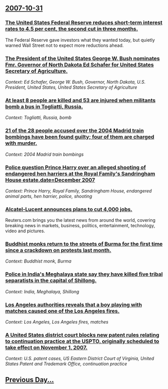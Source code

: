 ## [2007-10-31](/news/2007/10/31/index.md)

### [ The United States Federal Reserve reduces short-term interest rates to 4.5 per cent, the second cut in three months. ](/news/2007/10/31/the-united-states-federal-reserve-reduces-short-term-interest-rates-to-4-5-per-cent-the-second-cut-in-three-months.md)
The Federal Reserve gave investors what they wanted today, but quietly warned Wall Street not to expect more reductions ahead.

### [ The President of the United States George W. Bush nominates Fmr. Governor of North Dakota Ed Schafer for United States Secretary of Agriculture. ](/news/2007/10/31/the-president-of-the-united-states-george-w-bush-nominates-fmr-governor-of-north-dakota-ed-schafer-for-united-states-secretary-of-agricul.md)
_Context: Ed Schafer, George W. Bush, Governor, North Dakota, U.S. President, United States, United States Secretary of Agriculture_

### [ At least 8 people are killed and 53 are injured when militants bomb a bus in Togliatti, Russia. ](/news/2007/10/31/at-least-8-people-are-killed-and-53-are-injured-when-militants-bomb-a-bus-in-togliatti-russia.md)
_Context: Togliatti, Russia, bomb_

### [ 21 of the 28 people accused over the 2004 Madrid train bombings have been found guilty; four of them are charged with murder. ](/news/2007/10/31/21-of-the-28-people-accused-over-the-2004-madrid-train-bombings-have-been-found-guilty-four-of-them-are-charged-with-murder.md)
_Context: 2004 Madrid train bombings_

### [ Police question Prince Harry over an alleged shooting of endangered hen harriers at the Royal Family's Sandringham House estate.date=December 2007 ](/news/2007/10/31/police-question-prince-harry-over-an-alleged-shooting-of-endangered-hen-harriers-at-the-royal-family-s-sandringham-house-estate-date-decemb.md)
_Context: Prince Harry, Royal Family, Sandringham House, endangered animal parts, hen harrier, police, shooting_

### [ Alcatel-Lucent announces plans to cut 4,000 jobs. ](/news/2007/10/31/alcatel-lucent-announces-plans-to-cut-4-000-jobs.md)
Reuters.com brings you the latest news from around the world, covering breaking news in markets, business, politics, entertainment, technology, video and pictures.

### [ Buddhist monks return to the streets of Burma for the first time since a crackdown on protests last month. ](/news/2007/10/31/buddhist-monks-return-to-the-streets-of-burma-for-the-first-time-since-a-crackdown-on-protests-last-month.md)
_Context: Buddhist monk, Burma_

### [ Police in India's Meghalaya state say they have killed five tribal separatists in the capital of Shillong. ](/news/2007/10/31/police-in-india-s-meghalaya-state-say-they-have-killed-five-tribal-separatists-in-the-capital-of-shillong.md)
_Context: India, Meghalaya, Shillong_

### [ Los Angeles authorities reveals that a boy playing with matches caused one of the Los Angeles fires. ](/news/2007/10/31/los-angeles-authorities-reveals-that-a-boy-playing-with-matches-caused-one-of-the-los-angeles-fires.md)
_Context: Los Angeles, Los Angeles fires, matches_

### [ A United States district court blocks new patent rules relating to continuation practice at the USPTO, originally scheduled to take effect on November 1, 2007. ](/news/2007/10/31/a-united-states-district-court-blocks-new-patent-rules-relating-to-continuation-practice-at-the-uspto-originally-scheduled-to-take-effect.md)
_Context: U.S. patent cases, US Eastern District Court of Virginia, United States Patent and Trademark Office, continuation practice_

## [Previous Day...](/news/2007/10/30/index.md)


